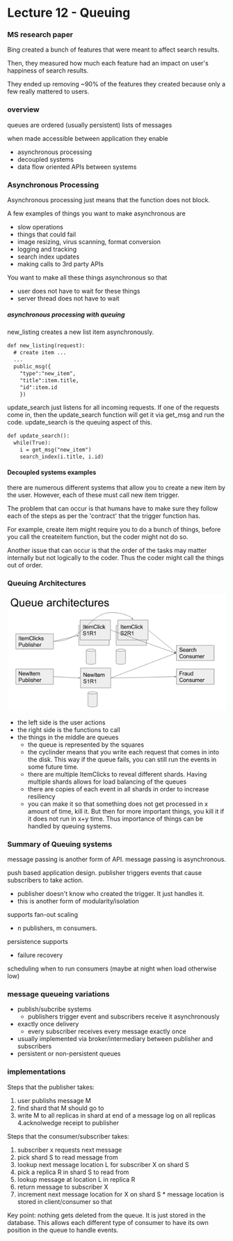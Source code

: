 Lecture 12 - Queuing
==========

### MS research paper
Bing created a bunch of features that were meant to affect search results.

Then, they measured how much each feature had an impact on user's happiness of search results.

They ended up removing ~90% of the features they created because only a few really mattered to users.

### overview
queues are ordered (usually persistent) lists of messages

when made accessible between application they enable
  * asynchronous processing
  * decoupled systems
  * data flow oriented APIs between systems

### Asynchronous Processing
Asynchronous processing just means that the function does not block.

A few examples of things you want to make asynchronous are
  * slow operations
  * things that could fail
  * image resizing, virus scanning, format conversion
  * logging and tracking
  * search index updates
  * making calls to 3rd party APIs

You want to make all these things asynchronous so that
  * user does not have to wait for these things
  * server thread does not have to wait


##### asynchronous processing with queuing
new_listing creates a new list item asynchronously.

    def new_listing(request):
      # create item ...
      ...
      public_msg({
        "type":"new_item",
        "title":item.title,
        "id":item.id
        })

update_search just listens for all incoming requests. If one of the requests come in, then the update_search function will get it via get_msg and run the code. update_search is the queuing aspect of this.


    def update_search():
      while(True):
        i = get_msg("new_item")
        search_index(i.title, i.id)



#### Decoupled systems examples
there are numerous different systems that allow you to create a new item by the user. However, each of these must call new item trigger.

The problem that can occur is that humans have to make sure they follow each of the steps as per the 'contract' that the trigger function has.

For example, create item might require you to do a bunch of things, before you call the createitem function, but the coder might not do so.

Another issue that can occur is that the order of the tasks may matter internally but not logically to the coder. Thus the coder might call the things out of order.


### Queuing Architectures
![](lecture_12-images/a31ffd836c7e7d3ee7a9626dc4dc4188.png)

* the left side is the user actions
* the right side is the functions to call
* the things in the middle are queues
  * the queue is represented by the squares
  * the cyclinder means that you write each request that comes in into the disk. This way if the queue fails, you can still run the events in some future time.
  * there are multiple ItemClicks to reveal different shards. Having multiple shards allows for load balancing of the queues
  * there are copies of each event in all shards in order to increase resiliency
  * you can make it so that something does not get processed in x amount of time, kill it. But then for more important things, you kill it if it does not run in x+y time. Thus importance of things can be handled by queuing systems.

### Summary of Queuing systems
message passing is another form of API. message passing is asynchronous.

push based application design. publisher triggers events that cause subscribers to take action.
  * publisher doesn't know who created the trigger. It just handles it.
  * this is another form of modularity/isolation

supports fan-out scaling
  * n publishers, m consumers.

persistence supports
  * failure recovery

scheduling when to run consumers (maybe at night when load otherwise low)


### message queueing variations
* publish/subcribe systems
  * publishers trigger event and subscribers receive it asynchronously
* exactly once delivery
  * every subscriber receives every message exactly once
 * usually implemented via broker/intermediary between publisher and subscribers
 * persistent or non-persistent queues

### implementations
Steps that the publisher takes:
  1. user publishs message M
  2. find shard that M should go to
  3. write M to all replicas in shard at end of a message log on all replicas
  4.acknolwedge receipt to publisher

Steps that the consumer/subscriber takes:
  1. subscriber x requests next message
  2. pick shard S to read message from
  3. lookup next message location L for subscriber X on shard S
  4. pick a replica R in shard S to read from
  5. lookup message at location L in replica R
  6. return message to subscriber X
  7. increment next message location for X on shard S
    * message location is stored in client/consumer so that

Key point: nothing gets deleted from the queue. It is just stored in the database. This allows each different type of consumer to have its own position in the queue to handle events. 
